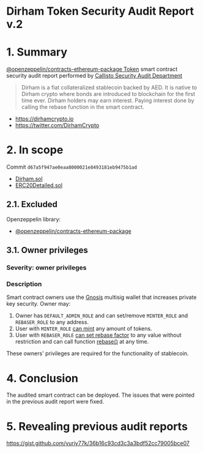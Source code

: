 # Dirham Token Security Audit Report v.2

# 1. Summary

[@openzeppelin/contracts-ethereum-package Token](https://github.com/DirhamCrypto/DirhamToken) smart contract security audit report performed by [Callisto Security Audit Department](https://github.com/EthereumCommonwealth/Auditing)

>
> Dirham is a fiat collateralized stablecoin backed by AED.
> It is native to Dirham crypto where bonds are introduced to blockchain for the first time ever. Dirham holders may earn interest. Paying interest done by calling the rebase function in the smart contract.

- https://dirhamcrypto.io
- https://twitter.com/DirhamCrypto

# 2. In scope

Commit `d67a5f947ae0eaa8000021e8493181eb9475b1ad`

- [Dirham.sol](https://github.com/DirhamCrypto/DirhamToken/blob/d67a5f947ae0eaa8000021e8493181eb9475b1ad/contracts/Dirham.sol)
- [ERC20Detailed.sol](https://github.com/DirhamCrypto/DirhamToken/blob/d67a5f947ae0eaa8000021e8493181eb9475b1ad/contracts/ERC20Detailed.sol)

## 2.1. Excluded
Openzeppelin library:
- [@openzeppelin/contracts-ethereum-package](https://github.com/DirhamCrypto/DirhamToken/tree/d67a5f947ae0eaa8000021e8493181eb9475b1ad/contracts/%40openzeppelin/contracts-ethereum-package)

## 3.1. Owner privileges

### Severity: owner privileges

### Description

Smart contract owners use the [Gnosis](https://gnosis-safe.io/) multisig wallet that increases private key security.
Owner may:
1. Owner has `DEFAULT_ADMIN_ROLE` and can set/remove `MINTER_ROLE` and `REBASER_ROLE` to any address.
2. User with `MINTER_ROLE` [can mint](https://github.com/DirhamCrypto/DirhamToken/blob/d67a5f947ae0eaa8000021e8493181eb9475b1ad/contracts/Dirham.sol#L45) any amount of tokens.
3. User with `REBASER_ROLE` [can set rebase factor](https://github.com/DirhamCrypto/DirhamToken/blob/d67a5f947ae0eaa8000021e8493181eb9475b1ad/contracts/Dirham.sol#L72-L75) to any value without restriction and can call function [rebase()](https://github.com/DirhamCrypto/DirhamToken/blob/d67a5f947ae0eaa8000021e8493181eb9475b1ad/contracts/Dirham.sol#L65-L70) at any time.

These owners' privileges are required for the functionality of stablecoin.

# 4. Conclusion

The audited smart contract can be deployed. 
The issues that were pointed in the previous audit report were fixed.

# 5. Revealing previous audit reports

https://gist.github.com/yuriy77k/36b16c93cd3c3a3bdf52cc79005bce07



